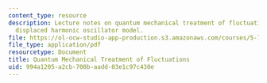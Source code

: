 ```yaml
---
content_type: resource
description: Lecture notes on quantum mechanical treatment of fluctuations and the
  displaced harmonic oscillator model.
file: https://ol-ocw-studio-app-production.s3.amazonaws.com/courses/5-74-introductory-quantum-mechanics-ii-spring-2009/994a1205a2cb700baadd03e1c97c430e_MIT5_74s09_lec10.pdf
file_type: application/pdf
resourcetype: Document
title: Quantum Mechanical Treatment of Fluctuations
uid: 994a1205-a2cb-700b-aadd-03e1c97c430e
---
```

